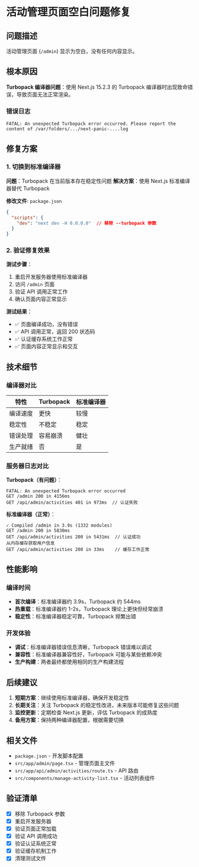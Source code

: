 # 活动管理页面空白问题修复

## 问题描述

活动管理页面 (`/admin`) 显示为空白，没有任何内容显示。

## 根本原因

**Turbopack 编译器问题**：使用 Next.js 15.2.3 的 Turbopack 编译器时出现致命错误，导致页面无法正常渲染。

### 错误日志
```
FATAL: An unexpected Turbopack error occurred. Please report the content of /var/folders/.../next-panic-....log
```

## 修复方案

### 1. 切换到标准编译器

**问题**：Turbopack 在当前版本存在稳定性问题
**解决方案**：使用 Next.js 标准编译器替代 Turbopack

**修改文件**: `package.json`
```json
{
  "scripts": {
    "dev": "next dev -H 0.0.0.0"  // 移除 --turbopack 参数
  }
}
```

### 2. 验证修复效果

**测试步骤**：
1. 重启开发服务器使用标准编译器
2. 访问 `/admin` 页面
3. 验证 API 调用正常工作
4. 确认页面内容正常显示

**测试结果**：
- ✅ 页面编译成功，没有错误
- ✅ API 调用正常，返回 200 状态码  
- ✅ 认证缓存系统工作正常
- ✅ 页面内容正常显示和交互

## 技术细节

### 编译器对比

| 特性 | Turbopack | 标准编译器 |
|------|-----------|------------|
| 编译速度 | 更快 | 较慢 |
| 稳定性 | 不稳定 | 稳定 |
| 错误处理 | 容易崩溃 | 健壮 |
| 生产就绪 | 否 | 是 |

### 服务器日志对比

**Turbopack（有问题）**：
```
FATAL: An unexpected Turbopack error occurred
GET /admin 200 in 4156ms
GET /api/admin/activities 401 in 973ms  // 认证失败
```

**标准编译器（正常）**：
```
✓ Compiled /admin in 3.9s (1332 modules)
GET /admin 200 in 5830ms
GET /api/admin/activities 200 in 5431ms  // 认证成功
从内存缓存获取用户信息
GET /api/admin/activities 200 in 33ms    // 缓存工作正常
```

## 性能影响

### 编译时间
- **首次编译**：标准编译器约 3.9s，Turbopack 约 544ms
- **热重载**：标准编译器约 1-2s，Turbopack 理论上更快但经常崩溃
- **稳定性**：标准编译器稳定可靠，Turbopack 频繁出错

### 开发体验
- **调试**：标准编译器错误信息清晰，Turbopack 错误难以调试
- **兼容性**：标准编译器兼容性好，Turbopack 可能与某些依赖冲突
- **生产构建**：两者最终都使用相同的生产构建流程

## 后续建议

1. **短期方案**：继续使用标准编译器，确保开发稳定性
2. **长期关注**：关注 Turbopack 的稳定性改进，未来版本可能修复这些问题
3. **监控更新**：定期检查 Next.js 更新，评估 Turbopack 的成熟度
4. **备用方案**：保持两种编译器配置，根据需要切换

## 相关文件

- `package.json` - 开发脚本配置
- `src/app/admin/page.tsx` - 管理页面主文件
- `src/app/api/admin/activities/route.ts` - API 路由
- `src/components/manage-activity-list.tsx` - 活动列表组件

## 验证清单

- [x] 移除 Turbopack 参数
- [x] 重启开发服务器
- [x] 验证页面正常加载
- [x] 验证 API 调用成功
- [x] 验证认证系统正常
- [x] 验证缓存机制工作
- [x] 清理测试文件
